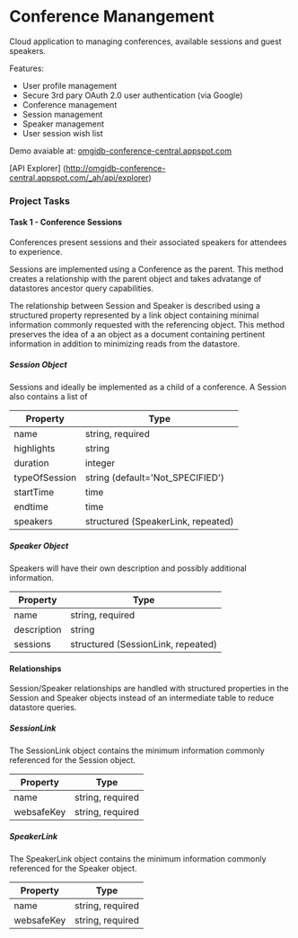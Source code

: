 Conference Manangement
======================

Cloud application to managing conferences, available sessions and guest
speakers.

Features:

  - User profile management
  - Secure 3rd pary OAuth 2.0 user authentication (via Google)
  - Conference management
  - Session management
  - Speaker management
  - User session wish list

Demo avaiable at: [omgidb-conference-central.appspot.com](http://omgidb-conference-central.appspot.com)

[API Explorer] (http://omgidb-conference-central.appspot.com/_ah/api/explorer)


### Project Tasks

#### Task 1 - Conference Sessions

Conferences present sessions and their associated speakers for attendees to experience.

Sessions are implemented using a Conference as the parent. This method creates a relationship with the parent object and takes advatange of datastores ancestor query capabilities.

The relationship between Session and Speaker is described using a structured property represented by a link object containing minimal information commonly requested with the referencing object. This method preserves the idea of a an object as a document containing pertinent information in addition to  minimizing reads from the datastore.

##### Session Object

Sessions and ideally be implemented as a child of a conference. A Session also contains a list of 

Property      | Type
------------- | ----------------------------------
name          | string, required
highlights    | string
duration      | integer
typeOfSession | string (default='Not_SPECIFIED')
startTime     | time
endtime       | time
speakers      | structured (SpeakerLink, repeated)


##### Speaker Object

Speakers will have their own description and possibly additional information.

Property    | Type
----------- | ----------------------------------
name        | string, required
description | string
sessions    | structured (SessionLink, repeated)


#### Relationships

Session/Speaker relationships are handled with structured properties in the Session and Speaker objects instead of an intermediate table to reduce datastore queries.

##### SessionLink

The SessionLink object contains the minimum information commonly referenced for the Session object.

Property   | Type
---------- | ----------------------------------
name       | string, required
websafeKey | string, required



##### SpeakerLink

The SpeakerLink object contains the minimum information commonly referenced for the Speaker object.

Property   | Type
---------- | ----------------------------------
name       | string, required
websafeKey | string, required
